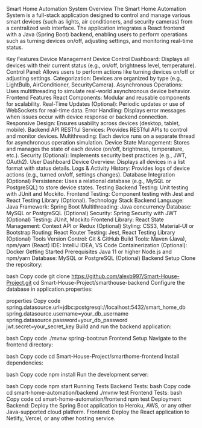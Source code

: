 Smart Home Automation System
Overview
The Smart Home Automation System is a full-stack application designed to control and manage various smart devices (such as lights, air conditioners, and security cameras) from a centralized web interface. The application integrates a React frontend with a Java (Spring Boot) backend, enabling users to perform operations such as turning devices on/off, adjusting settings, and monitoring real-time status.

Key Features
Device Management
Device Control Dashboard: Displays all devices with their current status (e.g., on/off, brightness level, temperature).
Control Panel: Allows users to perform actions like turning devices on/off or adjusting settings.
Categorization: Devices are organized by type (e.g., LightBulb, AirConditioner, SecurityCamera).
Asynchronous Operations: Uses multithreading to simulate real-world asynchronous device behavior.
Frontend Features
React Components: Modular and reusable components for scalability.
Real-Time Updates (Optional): Periodic updates or use of WebSockets for real-time data.
Error Handling: Displays error messages when issues occur with device response or backend connection.
Responsive Design: Ensures usability across devices (desktop, tablet, mobile).
Backend API
RESTful Services: Provides RESTful APIs to control and monitor devices.
Multithreading: Each device runs on a separate thread for asynchronous operation simulation.
Device State Management: Stores and manages the state of each device (on/off, brightness, temperature, etc.).
Security (Optional): Implements security best practices (e.g., JWT, OAuth2).
User Dashboard
Device Overview: Displays all devices in a list format with status details.
Logs & Activity History: Provides logs of device actions (e.g., turned on/off, settings changes).
Database Integration (Optional)
Persistence: Uses a relational database (e.g., MySQL or PostgreSQL) to store device states.
Testing
Backend Testing: Unit testing with JUnit and Mockito.
Frontend Testing: Component testing with Jest and React Testing Library (Optional).
Technology Stack
Backend
Language: Java
Framework: Spring Boot
Multithreading: Java concurrency
Database: MySQL or PostgreSQL (Optional)
Security: Spring Security with JWT (Optional)
Testing: JUnit, Mockito
Frontend
Library: React
State Management: Context API or Redux (Optional)
Styling: CSS3, Material-UI or Bootstrap
Routing: React Router
Testing: Jest, React Testing Library (Optional)
Tools
Version Control: Git & GitHub
Build Tools: Maven (Java), npm/yarn (React)
IDE: IntelliJ IDEA, VS Code
Containerization (Optional): Docker
Getting Started
Prerequisites
Java 11 or higher
Node.js and npm/yarn
Database: MySQL or PostgreSQL (Optional)
Backend Setup
Clone the repository:

bash
Copy code
git clone https://github.com/alexb997/Smart-House-Project.git
cd Smart-House-Project/smarthouse-backend
Configure the database in application.properties:

properties
Copy code
spring.datasource.url=jdbc:postgresql://localhost:5432/smart_home_db
spring.datasource.username=your_db_username
spring.datasource.password=your_db_password
jwt.secret=your_secret_key
Build and run the backend application:

bash
Copy code
./mvnw spring-boot:run
Frontend Setup
Navigate to the frontend directory:

bash
Copy code
cd Smart-House-Project/smarthome-frontend
Install dependencies:

bash
Copy code
npm install
Run the development server:

bash
Copy code
npm start
Running Tests
Backend Tests:
bash
Copy code
cd smart-home-automation/backend
./mvnw test
Frontend Tests:
bash
Copy code
cd smart-home-automation/frontend
npm test
Deployment
Backend: Deploy the Spring Boot application to Heroku, AWS, or any other Java-supported cloud platform.
Frontend: Deploy the React application to Netlify, Vercel, or any other hosting service.
